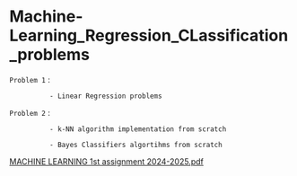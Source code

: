 # Machine-Learning_Regression_CLassification_problems

`Problem 1` : 

              - Linear Regression problems

`Problem 2` : 
                
              - k-NN algorithm implementation from scratch 

              - Bayes Classifiers algortihms from scratch
              
              
  [MACHINE LEARNING 1st assignment 2024-2025.pdf](https://github.com/user-attachments/files/18536534/MACHINE.LEARNING.1st.assignment.2024-2025.pdf)
